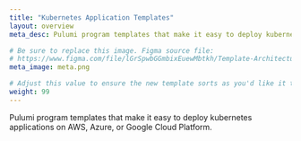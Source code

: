 ```yaml
---
title: "Kubernetes Application Templates"
layout: overview
meta_desc: Pulumi program templates that make it easy to deploy kubernetes applications on AWS, Azure, or Google Cloud Platform.

# Be sure to replace this image. Figma source file:
# https://www.figma.com/file/lGrSpwbGGmbixEuewMbtkh/Template-Architecture-Diagrams?node-id=15%3A196
meta_image: meta.png

# Adjust this value to ensure the new template sorts as you'd like it to sort in the list.
weight: 99
---
```


Pulumi program templates that make it easy to deploy kubernetes applications on AWS, Azure, or Google Cloud Platform.
